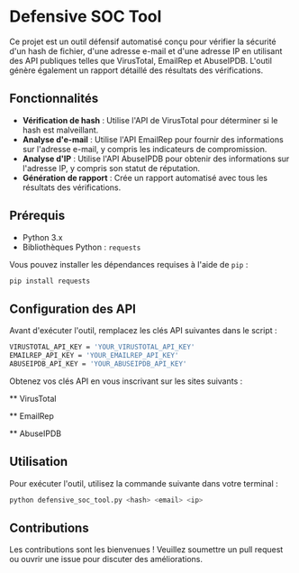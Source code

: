 # Defensive SOC Tool

Ce projet est un outil défensif automatisé conçu pour vérifier la sécurité d'un hash de fichier, d'une adresse e-mail et d'une adresse IP en utilisant des API publiques telles que VirusTotal, EmailRep et AbuseIPDB. L'outil génère également un rapport détaillé des résultats des vérifications.

## Fonctionnalités

- **Vérification de hash** : Utilise l'API de VirusTotal pour déterminer si le hash est malveillant.
- **Analyse d'e-mail** : Utilise l'API EmailRep pour fournir des informations sur l'adresse e-mail, y compris les indicateurs de compromission.
- **Analyse d'IP** : Utilise l'API AbuseIPDB pour obtenir des informations sur l'adresse IP, y compris son statut de réputation.
- **Génération de rapport** : Crée un rapport automatisé avec tous les résultats des vérifications.

## Prérequis

- Python 3.x
- Bibliothèques Python : `requests`

Vous pouvez installer les dépendances requises à l'aide de `pip` :

```bash
pip install requests 
```
## Configuration des API
Avant d'exécuter l'outil, remplacez les clés API suivantes dans le script :

```bash
VIRUSTOTAL_API_KEY = 'YOUR_VIRUSTOTAL_API_KEY'
EMAILREP_API_KEY = 'YOUR_EMAILREP_API_KEY'
ABUSEIPDB_API_KEY = 'YOUR_ABUSEIPDB_API_KEY'
```

Obtenez vos clés API en vous inscrivant sur les sites suivants :

** VirusTotal

** EmailRep

** AbuseIPDB


## Utilisation

Pour exécuter l'outil, utilisez la commande suivante dans votre terminal :
```bash
python defensive_soc_tool.py <hash> <email> <ip>
```


## Contributions

Les contributions sont les bienvenues ! Veuillez soumettre un pull request ou ouvrir une issue pour discuter des améliorations.

